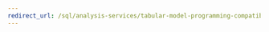 ```yaml
---
redirect_url: /sql/analysis-services/tabular-model-programming-compatibility-level-1200/tabular-model-programming-for-compatibility-level-1200
---
```

